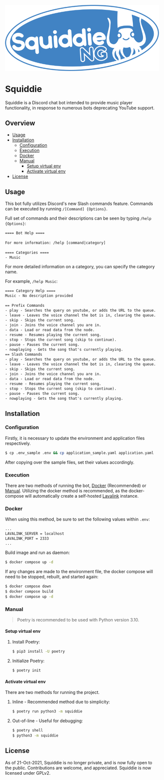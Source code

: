 
![Squiddie Logo](img/squiddie-logo.png)

# Squiddie

Squiddie is a Discord chat bot intended to provide music player functionality, in response to numerous bots deprecating YouTube support. 

## Overview

- [Usage](https://github.com/euvaz/squiddie#usage)
- [Installation](https://github.com/euvaz/squiddie#installation)
  - [Configuration](https://github.com/euvaz/squiddie#configuration)
  - [Execution](https://github.com/euvaz/squiddie#execution)
  - [Docker](https://github.com/euvaz/squiddie#docker)
  - [Manual](https://github.com/euvaz/squiddie#manual)
    - [Setup virtual env](https://github.com/euvaz/squiddie#setup-virtual-env)
    - [Activate virtual env](https://github.com/euvaz/squiddie#activate-virtual-env)
- [License](https://github.com/euvaz/squiddie#license)

## Usage

This bot fully utilizes Discord's new Slash commands feature. Commands can be executed by running `/[Command] {Options}`.

Full set of commands and their descriptions can be seen by typing `/help {Options}`:

```
==== Bot Help ====

For more information: /help [command|category]

==== Categories ====
- Music
```

For more detailed information on a category, you can specify the category name.

For example, `/help Music`:

```
==== Category Help ====
Music - No description provided

== Prefix Commands
- play - Searches the query on youtube, or adds the URL to the queue.
- leave - Leaves the voice channel the bot is in, clearing the queue.
- skip - Skips the current song.
- join - Joins the voice channel you are in.
- data - Load or read data from the node.
- resume - Resumes playing the current song.
- stop - Stops the current song (skip to continue).
- pause - Pauses the current song.
- nowplaying - Gets the song that's currently playing.
== Slash Commands
- play - Searches the query on youtube, or adds the URL to the queue.
- leave - Leaves the voice channel the bot is in, clearing the queue.
- skip - Skips the current song.
- join - Joins the voice channel you are in.
- data - Load or read data from the node.
- resume - Resumes playing the current song.
- stop - Stops the current song (skip to continue).
- pause - Pauses the current song.
- nowplaying - Gets the song that's currently playing.
```

## Installation

### Configuration

Firstly, it is necessary to update the environment and application files respectively.

```sh
$ cp .env_sample .env && cp application_sample.yaml application.yaml
```

After copying over the sample files, set their values accordingly.

### Execution

There are two methods of running the bot, [Docker](https://github.com/euvaz/squiddie#docker) (Recommended) or [Manual](https://github.com/euvaz/squiddie#manual). Utilizing the docker method is recommended, as the docker-compose will automatically create a self-hosted [Lavalink](https://github.com/freyacodes/Lavalink) instance.

### Docker

When using this method, be sure to set the following values within `.env`:

```
...
LAVALINK_SERVER = localhost
LAVALINK_PORT = 2333
...
```

Build image and run as daemon:

```sh
$ docker compose up -d
```

If any changes are made to the environment file, the docker compose will need to be stopped, rebuilt, and started again:

```sh
$ docker compose down
$ docker compose build
$ docker compose up -d
```

### Manual

> Poetry is recommended to be used with Python version 3.10.

#### Setup virtual env

1. Install Poetry:

    ```sh
    $ pip3 install -U poetry
    ```

2. Initialize Poetry:
   
    ```sh
    $ poetry init
    ```

#### Activate virtual env

There are two methods for running the project.

1. Inline - Recommended method due to simplicity:
    
    ```sh
    $ poetry run python3 -m squiddie
    ```

2. Out-of-line - Useful for debugging:

    ```sh
    $ poetry shell
    $ python3 -m squiddie
    ```

## License

As of 21-Oct-2021, Squiddie is no longer private, and is now fully open to the public. Contributions are welcome, and appreciated.
Squiddie is now licensed under GPLv2.
